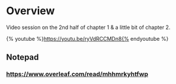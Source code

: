 # Overview
Video session on the 2nd half of chapter 1 & a little bit of chapter 2.

{% youtube %}https://youtu.be/ryVdRCCMDn8{% endyoutube %}

## Notepad
### https://www.overleaf.com/read/mhhmrkyhtfwp